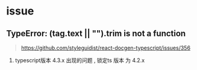 # issue

## TypeError: (tag.text || "").trim is not a function

> https://github.com/styleguidist/react-docgen-typescript/issues/356

1. typescript版本 4.3.x 出现的问题 , 锁定ts 版本  为 4.2.x